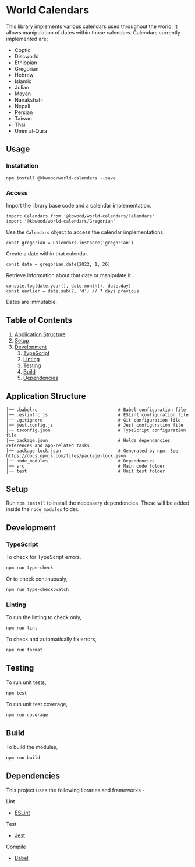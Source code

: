 # World Calendars

This library implements various calendars used throughout the world.
It allows manipulation of dates within those calendars.
Calendars currently implemented are:
* Coptic
* Discworld
* Ethiopian
* Gregorian
* Hebrew
* Islamic
* Julian
* Mayan
* Nanakshahi
* Nepali
* Persian
* Taiwan
* Thai
* Umm al-Qura

## Usage

### Installation

```
npm install @kbwood/world-calendars --save
```

### Access

Import the library base code and a calendar implementation.

```
import Calendars from '@kbwood/world-calendars/Calendars'
import '@kbwood/world-calendars/Gregorian'
```

Use the `Calendars` object to access the calendar implementations.

```
const gregorian = Calendars.instance('gregorian')
```

Create a date within that calendar.

```
const date = gregorian.date(2022, 1, 26)
```

Retrieve information about that date or manipulate it.

```
console.log(date.year(), date.month(), date.day)
const earlier = date.sub(7, 'd') // 7 days previous
```

Dates are immutable.

## Table of Contents

1. [Application Structure](#application-structure)
1. [Setup](#setup)
1. [Development](#development)
    1. [TypeScript](#typescript)
    1. [Linting](#linting)
    1. [Testing](#testing)
	1. [Build](#build)
    1. [Dependencies](#dependencies)

## Application Structure

```
│── .babelrc                               # Babel configuration file
│── .eslintrc.js                           # ESLint configuration file
│── .gitignore                             # Git configuration file
│── jest.config.js                         # Jest configuration file
│── tsconfig.json                          # TypeScript configuration file
│── package.json                           # Holds dependencies references and app-related tasks
│── package-lock.json                      # Generated by npm. See https://docs.npmjs.com/files/package-lock.json
│── node_modules                           # Dependencies
│── src                                    # Main code folder
│── test                                   # Unit test folder
```

## Setup

Run `npm install` to install the necessary dependencies. These will be added inside the `node_modules` folder.

## Development

### TypeScript

To check for TypeScript errors,

```bash
npm run type-check
```

Or to check continuously,

```bash
npm run type-check:watch
```

### Linting

To run the linting to check only,

```bash
npm run lint
```

To check and automatically fix errors,

```bash
npm run format
```

## Testing

To run unit tests,

```bash
npm test
```

To run unit test coverage,

```bash
npm run coverage
```

## Build

To build the modules,

```bash
npm run build
```

## Dependencies

This project uses the following libraries and frameworks -

Lint

* [ESLint](https://eslint.org/)

Test

* [Jest](https://facebook.github.io/jest/)

Compile

* [Babel](https://babeljs.io/)
